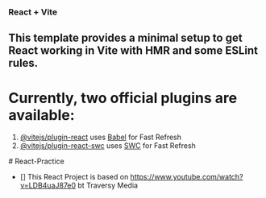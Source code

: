 ### React + Vite

## This template provides a minimal setup to get React working in Vite with HMR and some ESLint rules.

# Currently, two official plugins are available:

1. [@vitejs/plugin-react](https://github.com/vitejs/vite-plugin-react/blob/main/packages/plugin-react/README.md) uses [Babel](https://babeljs.io/) for Fast Refresh
2. [@vitejs/plugin-react-swc](https://github.com/vitejs/vite-plugin-react-swc) uses [SWC](https://swc.rs/) for Fast Refresh

#   R e a c t - P r a c t i c e 
 
- [] This React Project is based on https://www.youtube.com/watch?v=LDB4uaJ87e0 bt Traversy Media
